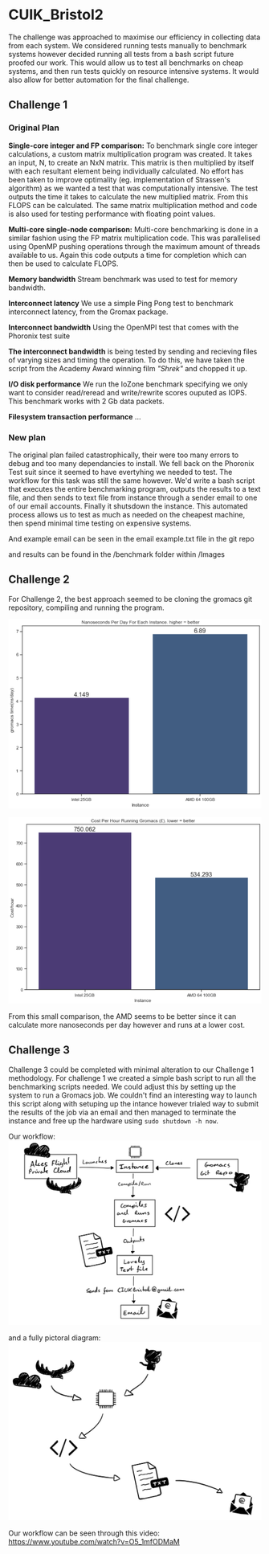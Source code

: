 # CUIK_Bristol2

The challenge was approached to maximise our efficiency in collecting data from each system. We considered running tests manually to benchmark systems however decided running all tests from a bash script future proofed our work. This would allow us to test all benchmarks on cheap systems, and then run tests quickly on resource intensive systems. It would also allow for better automation for the final challenge.

## Challenge 1

### Original Plan

**Single-core integer and FP comparison:** 
To benchmark single core integer calculations, a custom matrix multiplication program was created. It takes an input, N, to create an NxN matrix. This matrix is then multiplied by itself with each resultant element being individually calculated. No effort has been taken to improve optimality (eg. implementation of Strassen's algorithm) as we wanted a test that was computationally intensive. The test outputs the time it takes to calculate the new multiplied matrix. From this FLOPS can be calculated. The same matrix multiplication method and code is also used for testing performance with floating point values.

**Multi-core single-node comparison:** Multi-core benchmarking is done in a similar fashion using the FP matrix multiplication code. This was parallelised using OpenMP pushing operations through the maximum amount of threads available to us. Again this code outputs a time for completion which can then be used to calculate FLOPS.

**Memory bandwidth** Stream benchmark was used to test for memory bandwidth.

**Interconnect latency** We use a simple Ping Pong test to benchmark interconnect latency, from the Gromax package.

**Interconnect bandwidth** Using the OpenMPI test that comes with the Phoronix test suite

**The interconnect bandwidth** is being tested by sending and recieving files of varying sizes and timing the operation. To do this, we have taken the script from the Academy Award winning film _"Shrek"_ and chopped it up.

**I/O disk performance** We run the IoZone benchmark specifying we only want to consider read/reread and write/rewrite scores ouputed as IOPS. This benchmark works with 2 Gb data packets.

**Filesystem transaction performance** ...

### New plan

The original plan failed catastrophically, their were too many errors to debug and too many dependancies to install. We fell back on the Phoronix Test suit since it seemed to have evertyhing we needed to test. The workflow for this task was still the same however. We'd write a bash script that executes the entire benchmarking program, outputs the results to a text file, and then sends to text file from instance through a sender email to one of our email accounts. Finally it shutsdown the instance. This automated process allows us to test as much as needed on the cheapest machine, then spend minimal time testing on expensive systems.

And example email can be seen in the email example.txt file in the git repo

and results can be found in the /benchmark folder within /Images
## Challenge 2

For Challenge 2, the best approach seemed to be cloning the gromacs git repository, compiling and running the program.

![alt text](images/unknown9.png)

![alt text](images/unknown10.png)

From this small comparison, the AMD seems to be better since it can calculate more nanoseconds per day however and runs at a lower cost.

## Challenge 3

Challenge 3 could be completed with minimal alteration to our Challenge 1 methodology. For challenge 1 we created a simple bash script to run all the benchmarking scripts needed. We could adjust this by setting up the system to run a Gromacs job. We couldn't find an interesting way to launch this script along with setuping up the intance however trialed way to submit the results of the job via an email and then managed to terminate the instance and free up the hardware using `sudo shutdown -h now`.

Our workflow:
![alt text](images/workflow_text.jpg)

and a fully pictoral diagram:
![alt text](images/workflow_pictures.jpg)

Our workflow can be seen through this video:
https://www.youtube.com/watch?v=O5_1mfODMaM

